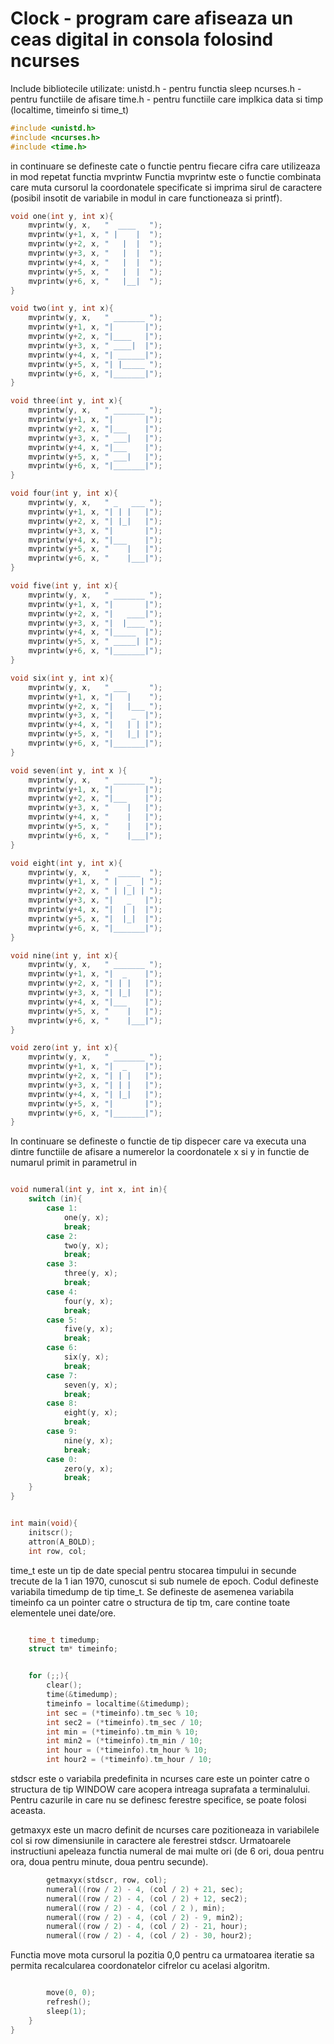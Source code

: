 # Clock - program care afiseaza un ceas digital in consola folosind ncurses

Include bibliotecile utilizate: 
unistd.h - pentru functia sleep
ncurses.h - pentru functiile de afisare
time.h - pentru functiile care implkica data si timp (localtime, timeinfo si time_t)

```c
#include <unistd.h>
#include <ncurses.h>
#include <time.h>
```

in continuare se defineste cate o functie pentru fiecare cifra care utilizeaza in mod repetat functia mvprintw
Functia mvprintw este o functie combinata care muta cursorul la coordonatele specificate si imprima sirul de caractere (posibil insotit de variabile in modul in care functioneaza si printf).

```c
void one(int y, int x){  
    mvprintw(y, x,   "  ____   ");
    mvprintw(y+1, x, " |    |  ");
    mvprintw(y+2, x, "   |  |  ");
    mvprintw(y+3, x, "   |  |  ");
    mvprintw(y+4, x, "   |  |  ");
    mvprintw(y+5, x, "   |  |  ");
    mvprintw(y+6, x, "   |__|  ");
}

void two(int y, int x){
    mvprintw(y, x,   " _______ "); 
    mvprintw(y+1, x, "|       |");
    mvprintw(y+2, x, "|____   |");
    mvprintw(y+3, x, " ____|  |");
    mvprintw(y+4, x, "| ______|");
    mvprintw(y+5, x, "| |_____ ");
    mvprintw(y+6, x, "|_______|");
}

void three(int y, int x){
    mvprintw(y, x,   " _______ "); 
    mvprintw(y+1, x, "|       |");
    mvprintw(y+2, x, "|___    |");
    mvprintw(y+3, x, " ___|   |");
    mvprintw(y+4, x, "|___    |");
    mvprintw(y+5, x, " ___|   |");
    mvprintw(y+6, x, "|_______|");
}

void four(int y, int x){
    mvprintw(y, x,   " _   ___ ");
    mvprintw(y+1, x, "| | |   |");
    mvprintw(y+2, x, "| |_|   |");
    mvprintw(y+3, x, "|       |");
    mvprintw(y+4, x, "|___    |");
    mvprintw(y+5, x, "    |   |");
    mvprintw(y+6, x, "    |___|");
}

void five(int y, int x){
    mvprintw(y, x,   " _______ "); 
    mvprintw(y+1, x, "|       |");
    mvprintw(y+2, x, "|   ____|");
    mvprintw(y+3, x, "|  |____ ");
    mvprintw(y+4, x, "|_____  |");
    mvprintw(y+5, x, " _____| |");
    mvprintw(y+6, x, "|_______|");
}

void six(int y, int x){
    mvprintw(y, x,   " ___     "); 
    mvprintw(y+1, x, "|   |    ");
    mvprintw(y+2, x, "|   |___ ");
    mvprintw(y+3, x, "|    _  |");
    mvprintw(y+4, x, "|   | | |");
    mvprintw(y+5, x, "|   |_| |");
    mvprintw(y+6, x, "|_______|");
}

void seven(int y, int x ){
    mvprintw(y, x,   " _______ ");
    mvprintw(y+1, x, "|       |");
    mvprintw(y+2, x, "|___    |");
    mvprintw(y+3, x, "    |   |");
    mvprintw(y+4, x, "    |   |");
    mvprintw(y+5, x, "    |   |");
    mvprintw(y+6, x, "    |___|");
}

void eight(int y, int x){
    mvprintw(y, x,   "  _____  ");
    mvprintw(y+1, x, " |  _  | ");
    mvprintw(y+2, x, " | |_| | ");
    mvprintw(y+3, x, "|   _   |");
    mvprintw(y+4, x, "|  | |  |");
    mvprintw(y+5, x, "|  |_|  |");
    mvprintw(y+6, x, "|_______|");
}

void nine(int y, int x){
    mvprintw(y, x,   " _______ ");
    mvprintw(y+1, x, "|  _    |");
    mvprintw(y+2, x, "| | |   |");
    mvprintw(y+3, x, "| |_|   |");
    mvprintw(y+4, x, "|___    |");
    mvprintw(y+5, x, "    |   |");
    mvprintw(y+6, x, "    |___|");
}

void zero(int y, int x){
    mvprintw(y, x,   " _______ ");
    mvprintw(y+1, x, "|  _    |");
    mvprintw(y+2, x, "| | |   |");
    mvprintw(y+3, x, "| | |   |");
    mvprintw(y+4, x, "| |_|   |");
    mvprintw(y+5, x, "|       |");
    mvprintw(y+6, x, "|_______|");
}

```

In continuare se defineste o functie de tip dispecer care va executa una dintre functiile de afisare a numerelor la coordonatele x si y in functie de numarul primit in parametrul in 

```c

void numeral(int y, int x, int in){
    switch (in){
        case 1:
            one(y, x);
            break;
        case 2:
            two(y, x);
            break;
        case 3:
            three(y, x);
            break;
        case 4:
            four(y, x);
            break;
        case 5:
            five(y, x);
            break;
        case 6:
            six(y, x);
            break;
        case 7:
            seven(y, x);
            break;
        case 8:
            eight(y, x);
            break;
        case 9:
            nine(y, x);
            break;
        case 0:
            zero(y, x);
            break;
    }
}

```

```c

int main(void){
    initscr();
    attron(A_BOLD);
    int row, col; 

```
time_t este un tip de date special pentru stocarea timpului in secunde trecute de la 1 ian 1970, cunoscut si sub numele de epoch. Codul defineste variabila timedump de tip time_t. Se defineste de asemenea variabila timeinfo ca un pointer catre o structura de tip tm, care contine toate elementele unei date/ore. 

```c

    time_t timedump;
    struct tm* timeinfo;
```

```c

    for (;;){
        clear();
        time(&timedump);
        timeinfo = localtime(&timedump);
        int sec = (*timeinfo).tm_sec % 10;
        int sec2 = (*timeinfo).tm_sec / 10;
        int min = (*timeinfo).tm_min % 10;
        int min2 = (*timeinfo).tm_min / 10;
        int hour = (*timeinfo).tm_hour % 10;
        int hour2 = (*timeinfo).tm_hour / 10;

```

stdscr este o variabila predefinita in ncurses care este un pointer catre o structura de tip WINDOW care acopera intreaga suprafata a terminalului. Pentru cazurile in care nu se definesc ferestre specifice, se poate folosi aceasta. 

getmaxyx este un macro definit de ncurses care pozitioneaza in variabilele col si row dimensiunile in caractere ale ferestrei stdscr. Urmatoarele instructiuni apeleaza functia numeral de mai multe ori (de 6 ori, doua pentru ora, doua pentru minute, doua pentru secunde). 

```c
        getmaxyx(stdscr, row, col); 
        numeral((row / 2) - 4, (col / 2) + 21, sec);
        numeral((row / 2) - 4, (col / 2) + 12, sec2);
        numeral((row / 2) - 4, (col / 2 ), min);
        numeral((row / 2) - 4, (col / 2) - 9, min2);
        numeral((row / 2) - 4, (col / 2) - 21, hour);
        numeral((row / 2) - 4, (col / 2) - 30, hour2);
```

Functia move mota cursorul la pozitia 0,0 pentru ca urmatoarea iteratie sa permita recalcularea coordonatelor cifrelor cu acelasi algoritm.   

```c

        move(0, 0);
        refresh();
        sleep(1);
    }
}